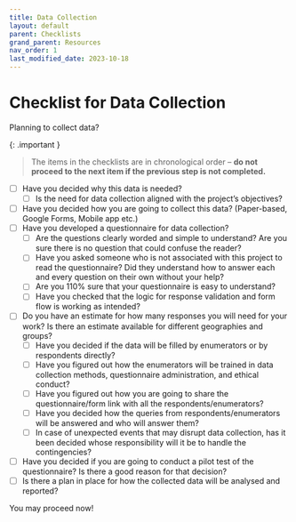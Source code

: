 ```yaml
---
title: Data Collection
layout: default
parent: Checklists
grand_parent: Resources
nav_order: 1
last_modified_date: 2023-10-18
---
```


# Checklist for Data Collection

Planning to collect data?

{: .important }
> The items in the checklists are in chronological order – **do not proceed to the next item if the previous step is not completed.**

- [ ] Have you decided why this data is needed?  
  - [ ] Is the need for data collection aligned with the project’s objectives?  
- [ ] Have you decided how you are going to collect this data? (Paper-based, Google Forms, Mobile app etc.)  
- [ ] Have you developed a questionnaire for data collection?  
  - [ ] Are the questions clearly worded and simple to understand? Are you sure there is no question that could confuse the reader?  
  - [ ] Have you asked someone who is not associated with this project to read the questionnaire? Did they understand how to answer each and every question on their own without your help?  
  - [ ] Are you 110% sure that your questionnaire is easy to understand?  
  - [ ] Have you checked that the logic for response validation and form flow is working as intended?  
- [ ] Do you have an estimate for how many responses you will need for your work? Is there an estimate available for different geographies and groups?  
  - [ ] Have you decided if the data will be filled by enumerators or by respondents directly?  
  - [ ] Have you figured out how the enumerators will be trained in data collection methods, questionnaire administration, and ethical conduct?  
  - [ ] Have you figured out how you are going to share the questionnaire/form link with all the respondents/enumerators?  
  - [ ] Have you decided how the queries from respondents/enumerators will be answered and who will answer them?  
  - [ ] In case of unexpected events that may disrupt data collection, has it been decided whose responsibility will it be to handle the contingencies?  
- [ ] Have you decided if you are going to conduct a pilot test of the questionnaire? Is there a good reason for that decision?  
- [ ] Is there a plan in place for how the collected data will be analysed and reported?  

You may proceed now!